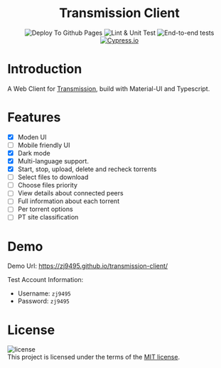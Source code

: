 <h1 align="center">Transmission Client</h1>

<div align="center">

![Deploy To Github Pages](https://github.com/zj9495/transmission-client/workflows/Deploy%20To%20Github%20Pages/badge.svg?branch=master)
![Lint & Unit Test](https://github.com/zj9495/transmission-client/workflows/Lint%20&%20Unit%20Test/badge.svg)
![End-to-end tests](https://github.com/zj9495/transmission-client/workflows/End-to-end%20tests/badge.svg?branch=master)
[![Cypress.io](https://img.shields.io/badge/tested%20with-Cypress-04C38E.svg)](https://www.cypress.io/)

</div>


# Introduction
A Web Client for [Transmission](https://github.com/transmission/transmission), build with Material-UI and Typescript.

# Features
- [x] Moden UI
- [ ] Mobile friendly UI
- [x] Dark mode
- [x] Multi-language support.
- [x] Start, stop, upload, delete and recheck torrents
- [ ] Select files to download
- [ ] Choose files priority
- [ ] View details about connected peers
- [ ] Full information about each torrent
- [ ] Per torrent options
- [ ] PT site classification

# Demo
Demo Url: https://zj9495.github.io/transmission-client/  

Test Account Information:  
 - Username: `zj9495`  
 - Password: `zj9495`  

# License
![license](https://img.shields.io/github/license/zj9495/transmission-client)  
This project is licensed under the terms of the [MIT license](https://github.com/zj9495/transmission-client/blob/master/LICENSE).